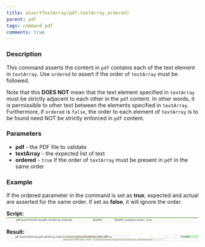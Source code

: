```yaml
---
title: assertTextArray(pdf,textArray,ordered)
parent: pdf
tags: command pdf
comments: true
---
```



### Description
This command asserts the content in `pdf` contains each of the text element in `textArray`.  Use `ordered` to assert 
if the order of `textArray` must be followed.

Note that this **DOES NOT** mean that the text element specified in `textArray` must be strictly adjacent to each other
in the `pdf` content. In other words, it is permissible to other text between the elements specified in `textArray`.
Furthermore, if `ordered` is `false`, the order to each element of `textArray` is to be found need NOT be strictly 
enforced in `pdf` content.


### Parameters
- **pdf** \- the PDF file to validate
- **textArray** \- the expected list of text
- **ordered** \- `true` if the order of `textArray` must be present in `pdf` in the same order


### Example
If the ordered parameter in the command is set as **true**, expected and actual are asserted for the same order. 
If set as **false**, it will ignore the order.

**Script:**<br/>
![script](image/assertTextArray_01.png)

**Result:**<br/>
![output](image/assertTextArray_02.png)

